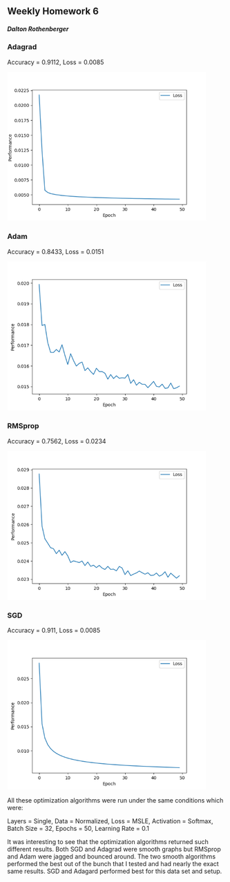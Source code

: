 ## Weekly Homework 6

##### Dalton Rothenberger



### Adagrad

Accuracy = 0.9112, Loss = 0.0085

<img src="Adagrad.png" alt="Adagrad" style="zoom:72%;" />

### Adam

Accuracy = 0.8433, Loss = 0.0151

<img src="Adam.png" alt="Adam" style="zoom:72%;" />

### RMSprop

Accuracy = 0.7562, Loss = 0.0234

<img src="RMSprop.png" alt="RMSprop" style="zoom:72%;" />

### SGD

Accuracy = 0.911, Loss = 0.0085 

<img src="SGD.png" alt="SGD" style="zoom:72%;" />

All these optimization algorithms were run under the same conditions which were:

Layers = Single, Data = Normalized, Loss = MSLE, Activation = Softmax, Batch Size = 32, Epochs = 50, Learning Rate = 0.1

It was interesting to see that the optimization algorithms returned such different results. Both SGD and Adagrad were smooth graphs but RMSprop and Adam were jagged and bounced around. The two smooth algorithms performed the best out of the bunch that I tested and had nearly the exact same results. SGD and Adagard performed best for this data set and setup. 

